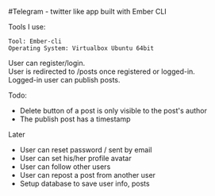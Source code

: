 #Telegram - twitter like app built with Ember CLI

Tools I use:
```
Tool: Ember-cli
Operating System: Virtualbox Ubuntu 64bit
```

User can register/login. <br>
User is redirected to /posts once registered or logged-in. <br>
Logged-in user can publish posts. <br>


Todo: <br>
* Delete button of a post is only visible to the post's author
* The publish post has a timestamp


Later <br>
* User can reset password / sent by email
* User can set his/her profile avatar
* User can follow other users
* User can repost a post from another user
* Setup database to save user info, posts


